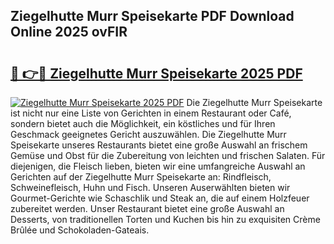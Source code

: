 ## Ziegelhutte Murr Speisekarte PDF Download Online 2025 ovFIR

# <h2><a href="http://gc6xy1.nevu.top/?p=Ziegelhutte+Murr+Speisekarte">🔗 👉🔴 Ziegelhutte Murr Speisekarte 2025 PDF</a></h2>

[![Ziegelhutte Murr Speisekarte 2025 PDF](https://i.imgur.com/dBaPXMq.png)](http://gc6xy1.nevu.top/?p=Ziegelhutte+Murr+Speisekarte)
Die Ziegelhutte Murr Speisekarte ist nicht nur eine Liste von Gerichten in einem Restaurant oder Café, sondern bietet auch die Möglichkeit, ein köstliches und für Ihren Geschmack geeignetes Gericht auszuwählen. Die Ziegelhutte Murr Speisekarte unseres Restaurants bietet eine große Auswahl an frischem Gemüse und Obst für die Zubereitung von leichten und frischen Salaten. Für diejenigen, die Fleisch lieben, bieten wir eine umfangreiche Auswahl an Gerichten auf der Ziegelhutte Murr Speisekarte an: Rindfleisch, Schweinefleisch, Huhn und Fisch. Unseren Auserwählten bieten wir Gourmet-Gerichte wie Schaschlik und Steak an, die auf einem Holzfeuer zubereitet werden. Unser Restaurant bietet eine große Auswahl an Desserts, von traditionellen Torten und Kuchen bis hin zu exquisiten Crème Brûlée und Schokoladen-Gateais.
